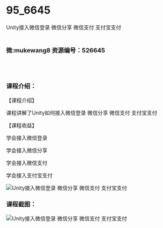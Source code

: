 # 95_6645
Unity接入微信登录 微信分享 微信支付 支付宝支付
<br/></br>
<h3>微:mukewang8 资源编号：526645</h3>
<br/></br>
<h3>课程介绍：</h3>
<p>【课程介绍】</p>
<p>课程讲解了Unity如何接入微信登录 微信分享 微信支付 支付宝支付</p>
<p>【课程收益】</p>
<p>学会接入微信登录</p>
<p>学会接入微信分享</p>
<p>学会接入微信支付</p>
<p>学会接入支付宝支付</p>
<p><img src="https://www.ko996.com/wp-content/uploads/img/2019/08/356-25-300x202.jpg" alt="Unity接入微信登录 微信分享 微信支付 支付宝支付"></p>
<h3>课程截图：</h3>
<p><img src="https://www.ko996.com/wp-content/uploads/img/2019/08/2-116.png" alt="Unity接入微信登录 微信分享 微信支付 支付宝支付"></p>
